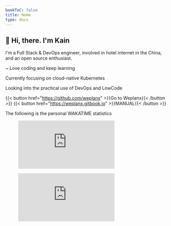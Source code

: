 ```yaml
---
bookToC: false
title: Home
type: docs
---
```


## 👋 Hi, there. I'm Kain

I'm a Full Stack & DevOps engineer, involved in hotel internet in the China, and an open source enthusiast.

~ Love coding and keep learning

Currently focusing on cloud-native Kubernetes

Looking into the practical use of DevOps and LowCode

{{< button href="https://github.com/weplanx" >}}Go to Weplanx{{< /button >}}
{{< button href="https://weplanx.gitbook.io" >}}MANUAL{{< /button >}}

The following is the personal WAKATIME statistics

<figure><embed src="https://wakatime.com/share/@af41afe2-6df2-4059-b756-c24617adfa03/f9e3ef4d-6c8f-41d6-bed7-0f1cfd57d6c7.svg"></embed></figure>
<figure><embed src="https://wakatime.com/share/@af41afe2-6df2-4059-b756-c24617adfa03/72f37a1c-4672-4140-9599-1655e14df4ac.svg"></embed></figure>
